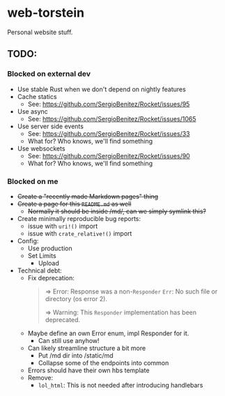 # web-torstein

Personal website stuff.

## TODO:

### Blocked on external dev
* Use stable Rust when we don't depend on nightly features
* Cache statics
    - See: https://github.com/SergioBenitez/Rocket/issues/95
* Use async
    - See: https://github.com/SergioBenitez/Rocket/issues/1065
* Use server side events
    - See: https://github.com/SergioBenitez/Rocket/issues/33
    - What for? Who knows, we'll find something
* Use websockets
    - See: https://github.com/SergioBenitez/Rocket/issues/90
    - What for? Who knows, we'll find something

### Blocked on me
* ~~Create a "recently made Markdown pages" thing~~
* ~~Create a page for this `README.md` as well~~
    - ~~Normally it should be inside /md/, can we simply symlink this?~~
* Create minimally reproducible bug reports:
    - issue with `uri!()` import
    - issue with `crate_relative!()` import
* Config:
    - Use production
    - Set Limits
        - Upload
* Technical debt:
    - Fix deprecation:
        > => Error: Response was a non-`Responder` `Err`: No such file or directory (os error 2).
        >
        > => Warning: This `Responder` implementation has been deprecated.
    - Maybe define an own Error enum, impl Responder for it.
        * Can still use anyhow!
    - Can likely streamline structure a bit more
        * Put /md dir into /static/md
        * Collapse some of the endpoints into common
    - Errors should have their own hbs template
    - Remove:
        * `lol_html`: This is not needed after introducing handlebars